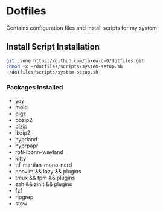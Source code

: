 # Dotfiles
Contains configuration files and install scripts for my system
## Install Script Installation
```bash
git clone https://github.com/jakew-o-0/dotfiles.git
chmod +x ~/dotfiles/scripts/system-setup.sh
~/dotfiles/scripts/system-setup.sh 
```
### Packages Installed
- yay
- mold
- pigz
- pbzip2
- plzip
- lbzip2
- hyprland
- hyprpapr
- rofi-lbonn-wayland
- kitty
- ttf-martian-mono-nerd
- neovim && lazy && plugins
- tmux && tpm && plugins
- zsh  && zinit && plugins
- fzf
- ripgrep
- stow

